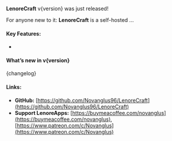 **LenoreCraft** v{version} was  just released!

For anyone new to it: **LenoreCraft** is a self-hosted ...

#### Key Features:
- 

#### What’s new in v{version}
{changelog}

#### Links:
- **GitHub:** [https://github.com/Novanglus96/LenoreCraft](https://github.com/Novanglus96/LenoreCraft)
- **Support LenoreApps:** [https://buymeacoffee.com/novanglus](https://buymeacoffee.com/novanglus), [https://www.patreon.com/c/Novanglus](https://www.patreon.com/c/Novanglus)